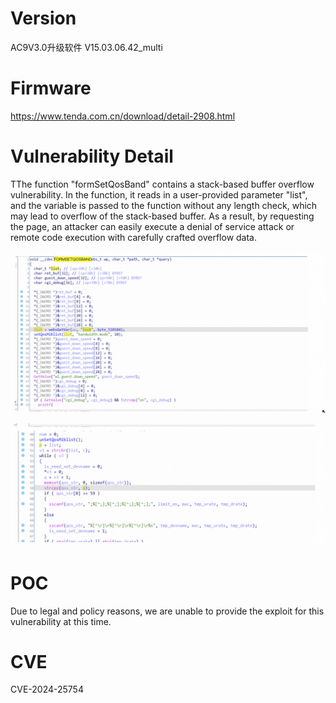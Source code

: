 # Version

AC9V3.0升级软件 V15.03.06.42\_multi

# Firmware

https://www.tenda.com.cn/download/detail-2908.html

# Vulnerability Detail

TThe function "formSetQosBand" contains a stack-based buffer overflow vulnerability. In the function, it reads in a user-provided parameter "list", and the variable is passed to the function without any length check, which may lead to overflow of the stack-based buffer. As a result, by requesting the page, an attacker can easily execute a denial of service attack or remote code execution with carefully crafted overflow data.

![image.png](assets/image14.png)

![image.png](assets/image15.png)

# POC

Due to legal and policy reasons, we are unable to provide the exploit for this vulnerability at this time.

# CVE

CVE-2024-25754
